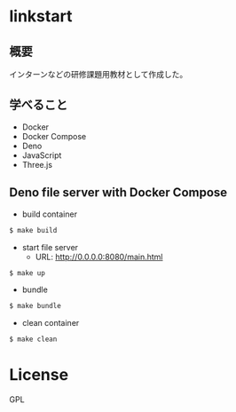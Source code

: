 # linkstart

## 概要

インターンなどの研修課題用教材として作成した。

## 学べること

- Docker
- Docker Compose
- Deno
- JavaScript
- Three.js

## Deno file server with Docker Compose

- build container

```bash
$ make build
```

- start file server
  - URL: http://0.0.0.0:8080/main.html

```bash
$ make up
```

- bundle

```bash
$ make bundle
```

- clean container

```bash
$ make clean
```

# License

GPL
